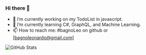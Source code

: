 ### Hi there 👋

- 🔭 I’m currently working on my TodoList in javascript.
- 🌱 I’m currently learning C#, GraphQL, and Machine Learning.
- 📫 How to reach me: #bagnoLeo on github or [bagnoleonardo@gmail.com]
<!--
**leobagno-labs/leobagno-labs** is a ✨ _special_ ✨ repository because its `README.md` (this file) appears on your GitHub profile.

Here are some ideas to get you started:

- 🔭 I’m currently working on ...
- 🌱 I’m currently learning ...
- 👯 I’m looking to collaborate on ...
- 🤔 I’m looking for help with ...
- 💬 Ask me about ...
- 📫 How to reach me: ...
- 😄 Pronouns: ...
- ⚡ Fun fact: ...
-->

![GitHub Stats](https://github-readme-stats.vercel.app/api?username=leobagno-labs&theme=radical)
